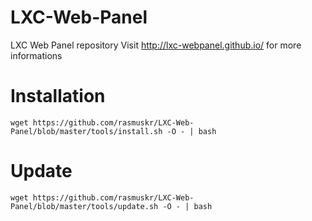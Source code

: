 LXC-Web-Panel
=============

LXC Web Panel repository
Visit http://lxc-webpanel.github.io/ for more informations


# Installation

```
wget https://github.com/rasmuskr/LXC-Web-Panel/blob/master/tools/install.sh -O - | bash
```


# Update
```
wget https://github.com/rasmuskr/LXC-Web-Panel/blob/master/tools/update.sh -O - | bash
```